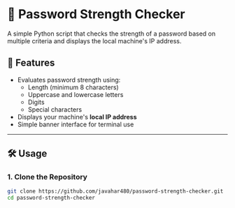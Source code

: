 # 🔐 Password Strength Checker

A simple Python script that checks the strength of a password based on multiple criteria and displays the local machine's IP address.

## 🚀 Features

- Evaluates password strength using:
  - Length (minimum 8 characters)
  - Uppercase and lowercase letters
  - Digits
  - Special characters
- Displays your machine's **local IP address**
- Simple banner interface for terminal use

---

## 🛠️ Usage

### 1. Clone the Repository
```bash
git clone https://github.com/javahar480/password-strength-checker.git
cd password-strength-checker
